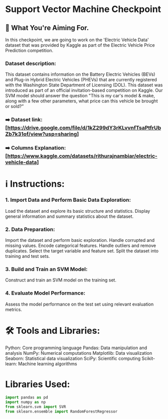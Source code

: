 # Support Vector Machine Checkpoint
## 🎯 What You're Aiming For.
In this checkpoint, we are going to work on the 'Electric Vehicle Data' dataset that was provided by Kaggle as part of the Electric Vehicle Price Prediction competition.

### Dataset description:
This dataset contains information on the Battery Electric Vehicles (BEVs) and Plug-in Hybrid Electric Vehicles (PHEVs) that are currently registered with the Washington State Department of Licensing (DOL). This dataset was introduced as part of an official invitation-based competition on Kaggle. Our SVM model should answer the question "This is my car's model & make, along with a few other parameters, what price can this vehicle be brought or sold?”

### ➡️ Dataset link: [https://drive.google.com/file/d/1kZ299dY3rKLvvnfTsaPtfrUbZb7k31of/view?usp=sharing]
### ➡️ Columns Explanation: [https://www.kaggle.com/datasets/rithurajnambiar/electric-vehicle-data]
# ℹ️ Instructions:
### 1. Import Data and Perform Basic Data Exploration:

Load the dataset and explore its basic structure and statistics.
Display general information and summary statistics about the dataset.
### 2. Data Preparation:

Import the dataset and perform basic exploration.
Handle corrupted and missing values.
Encode categorical features.
Handle outliers and remove duplicates.
Select the target variable and feature set.
Split the dataset into training and test sets.
### 3. Build and Train an SVM Model:

Construct and train an SVM model on the training set.
### 4. Evaluate Model Performance:

Assess the model performance on the test set using relevant evaluation metrics.
# 🛠️ Tools and Libraries:
Python: Core programming language
Pandas: Data manipulation and analysis
NumPy: Numerical computations
Matplotlib: Data visualization
Seaborn: Statistical data visualization
SciPy: Scientific computing
Scikit-learn: Machine learning algorithms
# Libraries Used:
```python
import pandas as pd
import numpy as np
from sklearn.svm import SVR
from sklearn.ensemble import RandomForestRegressor

